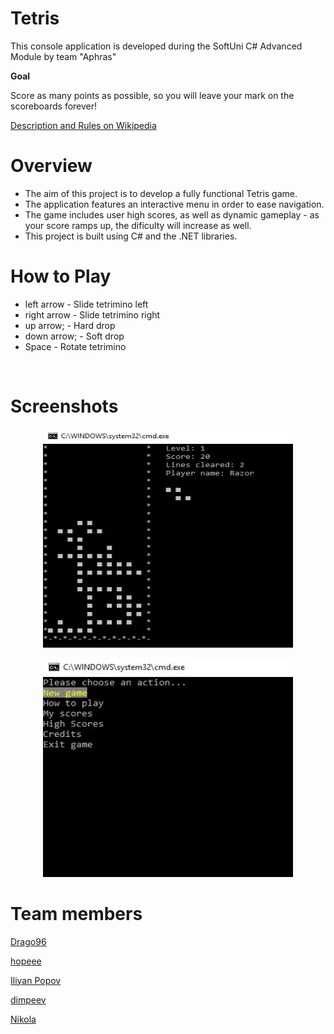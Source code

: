 Tetris
======
<p>This console application is developed during the SoftUni C# Advanced Module by team "Aphras"</p>
<p><strong>Goal</strong></p>
<p>Score as many points as possible, so you will leave your mark on the scoreboards forever!</p>
<p><a href="https://en.wikipedia.org/wiki/Tetris">Description and Rules on Wikipedia</a></p>

Overview
======

<ul>
<li>The aim of this project is to develop a fully functional Tetris game.</li>
<li>The application features an interactive menu in order to ease navigation.</li>
<li>The game includes user high scores, as well as dynamic gameplay - as your score ramps up, the dificulty will increase as well.</li>
<li>This project is built using C# and the .NET libraries.</li>
</ul>

How to Play
======

<ul>
<li>left arrow - Slide tetrimino left</li>
<li>right arrow - Slide tetrimino right</li>
<li>up arrow; - Hard drop</li>
<li>down arrow; - Soft drop</li>
<li>Space - Rotate tetrimino</li>
</ul>
<p>&nbsp;</p>

Screenshots
======

<p align="center"><img src="https://github.com/Drago96/tetris-console-application/blob/master/TetrisConsoleApplication/Screenshots/0TetrisGame.JPG" width="400" height="350"></p>
<p align="center"><img src="https://github.com/Drago96/tetris-console-application/blob/master/TetrisConsoleApplication/Screenshots/1TetrisMenu.JPG" width="400" height="350"></p>

Team members
======

<p><a href="https://github.com/Drago96">Drago96</a></p>
<p><a href="https://github.com/hopeee">hopeee</a></p>
<p><a href="https://github.com/IliyanPopov">Iliyan Popov</a></p>
<p><a href="https://github.com/dimpeev">dimpeev</a></p>
<p><a href="https://en.wikipedia.org/wiki/Tetris">Nikola</a></p>



